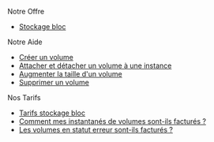 
Notre Offre                                                           
                                                                      
*   [Stockage bloc](https://www.cloudwatt.com/fr/produits/stockage-bloc/)                
                         
Notre Aide                                                            
                                                                      
*   [Créer un volume](https://support.cloudwatt.com/kb/faq/stockage-bloc/comment-creer-un-volume.html)                              
*   [Attacher et détacher un volume à une instance](https://support.cloudwatt.com/kb/faq/stockage-bloc/comment-attacher-detacher-un-volume-a-une-instance.html)          
*   [Augmenter la taille d'un volume](https://support.cloudwatt.com/kb/faq/stockage-bloc/comment-augmenter-la-taille-d-un-volume.html)    
*   [Supprimer un volume](https://support.cloudwatt.com/kb/faq/stockage-bloc/comment-supprimer-un-volume.html)  

Nos Tarifs                                                            
                                                                      
*   [Tarifs stockage bloc](https://www.cloudwatt.com/fr/produits/tarifs.html#stockage-bloc)
*   [Comment mes instantanés de volumes sont-ils facturés ?](https://support.cloudwatt.com/kb/faq/paiement-et-facturation/comment-mes-instantanes-sont-ils-factures.html)
*   [Les volumes en statut erreur sont-ils facturés ?](https://support.cloudwatt.com/kb/faq/stockage-bloc/mes-volumes-en-statut-erreur-sont-ils-factures.html)

